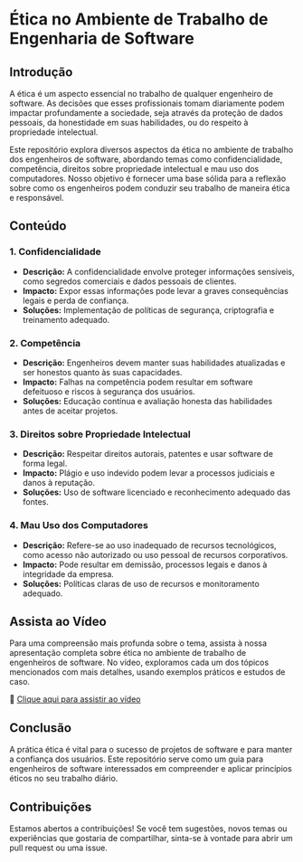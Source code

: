 # Ética no Ambiente de Trabalho de Engenharia de Software

## Introdução

A ética é um aspecto essencial no trabalho de qualquer engenheiro de software. As decisões que esses profissionais tomam diariamente podem impactar profundamente a sociedade, seja através da proteção de dados pessoais, da honestidade em suas habilidades, ou do respeito à propriedade intelectual.

Este repositório explora diversos aspectos da ética no ambiente de trabalho dos engenheiros de software, abordando temas como confidencialidade, competência, direitos sobre propriedade intelectual e mau uso dos computadores. Nosso objetivo é fornecer uma base sólida para a reflexão sobre como os engenheiros podem conduzir seu trabalho de maneira ética e responsável.

## Conteúdo

### 1. Confidencialidade

- **Descrição:** A confidencialidade envolve proteger informações sensíveis, como segredos comerciais e dados pessoais de clientes.
- **Impacto:** Expor essas informações pode levar a graves consequências legais e perda de confiança.
- **Soluções:** Implementação de políticas de segurança, criptografia e treinamento adequado.

### 2. Competência

- **Descrição:** Engenheiros devem manter suas habilidades atualizadas e ser honestos quanto às suas capacidades.
- **Impacto:** Falhas na competência podem resultar em software defeituoso e riscos à segurança dos usuários.
- **Soluções:** Educação contínua e avaliação honesta das habilidades antes de aceitar projetos.

### 3. Direitos sobre Propriedade Intelectual

- **Descrição:** Respeitar direitos autorais, patentes e usar software de forma legal.
- **Impacto:** Plágio e uso indevido podem levar a processos judiciais e danos à reputação.
- **Soluções:** Uso de software licenciado e reconhecimento adequado das fontes.

### 4. Mau Uso dos Computadores

- **Descrição:** Refere-se ao uso inadequado de recursos tecnológicos, como acesso não autorizado ou uso pessoal de recursos corporativos.
- **Impacto:** Pode resultar em demissão, processos legais e danos à integridade da empresa.
- **Soluções:** Políticas claras de uso de recursos e monitoramento adequado.

## Assista ao Vídeo

Para uma compreensão mais profunda sobre o tema, assista à nossa apresentação completa sobre ética no ambiente de trabalho de engenheiros de software. No vídeo, exploramos cada um dos tópicos mencionados com mais detalhes, usando exemplos práticos e estudos de caso.

🔗 [Clique aqui para assistir ao vídeo](https://drive.google.com/file/d/10fSiGqYi8zVpNeKeJwfrN9iknwBnk3IT/view?usp=sharing)

## Conclusão

A prática ética é vital para o sucesso de projetos de software e para manter a confiança dos usuários. Este repositório serve como um guia para engenheiros de software interessados em compreender e aplicar princípios éticos no seu trabalho diário.

## Contribuições

Estamos abertos a contribuições! Se você tem sugestões, novos temas ou experiências que gostaria de compartilhar, sinta-se à vontade para abrir um pull request ou uma issue.
